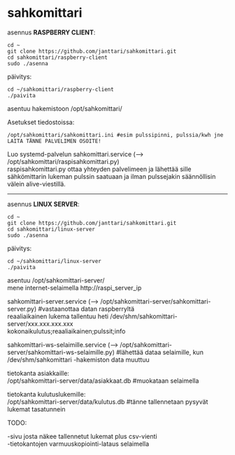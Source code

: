 # sahkomittari
asennus **RASPBERRY CLIENT**:

    cd ~
    git clone https://github.com/janttari/sahkomittari.git
    cd sahkomittari/raspberry-client
    sudo ./asenna

päivitys:

    cd ~/sahkomittari/raspberry-client
    ./paivita

asentuu hakemistoon /opt/sahkomittari/

Asetukset tiedostoissa:
```
/opt/sahkomittari/sahkomittari.ini #esim pulssipinni, pulssia/kwh jne LAITA TÄNNE PALVELIMEN OSOITE!
```

Luo systemd-palvelun sahkomittari.service (--> /opt/sahkomittari/raspisahkomittari.py)    
raspisahkomittari.py ottaa yhteyden palvelimeen ja lähettää sille sähkömittarin lukeman pulssin saatuaan ja ilman pulssejakin säännöllisin välein alive-viestillä.  

-------
asennus **LINUX SERVER**:

    cd ~
    git clone https://github.com/janttari/sahkomittari.git
    cd sahkomittari/linux-server
    sudo ./asenna 

päivitys: 

    cd ~/sahkomittari/linux-server 
    ./paivita 


asentuu /opt/sahkomittari-server/  
mene internet-selaimella http://raspi_server_ip  
  
 sahkomittari-server.service (--> /opt/sahkomittari-server/sahkomittari-server.py) #vastaanottaa datan raspberryltä  
 reaaliaikainen lukema tallentuu heti /dev/shm/sahkomittari-server/xxx.xxx.xxx.xxx  
 kokonaikulutus;reaaliaikainen;pulssit;info  
  
 
sahkomittari-ws-selaimille.service (--> /opt/sahkomittari-server/sahkomittari-ws-selaimille.py) #lähettää dataa selaimille, kun /dev/shm/sahkomittari -hakemiston data muuttuu  
  
  
tietokanta asiakkaille:  
/opt/sahkomittari-server/data/asiakkaat.db #muokataan selaimella  
  
tietokanta kulutuslukemille:  
/opt/sahkomittari-server/data/kulutus.db #tänne tallennetaan pysyvät lukemat tasatunnein  
  
  
TODO:  
  
-sivu josta näkee tallennetut lukemat plus csv-vienti  
-tietokantojen varmuuskopiointi-lataus selaimella  

